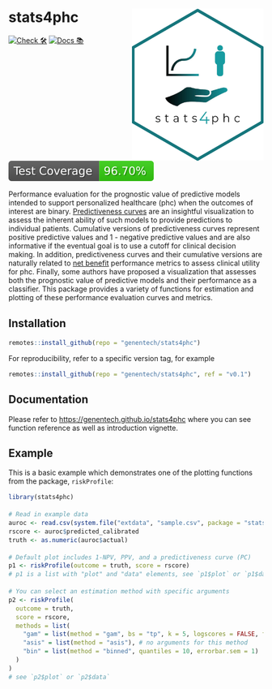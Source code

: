 # stats4phc <img src="man/figures/logo.png" align="right" width="260px" height="300px" />

<!-- start badges -->
[![Check 🛠](https://github.com/genentech/stats4phc/actions/workflows/check.yaml/badge.svg)](https://genentech.github.io/stats4phc/main/unit-test-report/)
[![Docs 📚](https://github.com/genentech/stats4phc/actions/workflows/docs.yaml/badge.svg)](https://genentech.github.io/stats4phc/)
[![Code Coverage 📔](https://raw.githubusercontent.com/genentech/stats4phc/_xml_coverage_reports/data/main/badge.svg)](https://genentech.github.io/stats4phc/main/coverage-report/)
<!-- end badges -->

Performance evaluation for the prognostic value of predictive models intended to 
support personalized healthcare (phc) when the outcomes of interest are binary. 
<a href="https://pubmed.ncbi.nlm.nih.gov/17982157/" target="_blank">Predictiveness curves</a>
are an insightful visualization to assess the inherent ability of such 
models to provide predictions to individual patients. Cumulative versions of predictiveness 
curves represent positive predictive values and 1 - negative predictive values and are also 
informative if the eventual goal is to use a cutoff for clinical decision making. 
In addition, predictiveness curves and their cumulative versions are naturally related to 
<a href="https://www.bmj.com/content/352/bmj.i6" target="_blank">net benefit</a>
performance metrics to assess clinical utility for phc. Finally, some authors have 
proposed a visualization that assesses both the prognostic value of predictive models and 
their performance as a classifier. This package provides a variety of functions for estimation 
and plotting of these performance evaluation curves and metrics.


## Installation

``` r
remotes::install_github(repo = "genentech/stats4phc")
```

For reproducibility, refer to a specific version tag, for example

``` r
remotes::install_github(repo = "genentech/stats4phc", ref = "v0.1")
```


## Documentation

Please refer to https://genentech.github.io/stats4phc 
where you can see function reference as well as introduction vignette.

## Example

This is a basic example which demonstrates one of the plotting functions from the package, 
`riskProfile`:

``` r
library(stats4phc)

# Read in example data
auroc <- read.csv(system.file("extdata", "sample.csv", package = "stats4phc"))
rscore <- auroc$predicted_calibrated
truth <- as.numeric(auroc$actual)

# Default plot includes 1-NPV, PPV, and a predictiveness curve (PC) 
p1 <- riskProfile(outcome = truth, score = rscore)
# p1 is a list with "plot" and "data" elements, see `p1$plot` or `p1$data`

# You can select an estimation method with specific arguments
p2 <- riskProfile(
  outcome = truth,
  score = rscore,
  methods = list(
    "gam" = list(method = "gam", bs = "tp", k = 5, logscores = FALSE, fitonPerc = TRUE),
    "asis" = list(method = "asis"), # no arguments for this method
    "bin" = list(method = "binned", quantiles = 10, errorbar.sem = 1)
  )
)
# see `p2$plot` or `p2$data`
```
